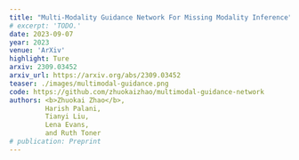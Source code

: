 ```yaml
---
title: "Multi-Modality Guidance Network For Missing Modality Inference"
# excerpt: 'TODO.'
date: 2023-09-07
year: 2023
venue: 'ArXiv'
highlight: Ture
arxiv: 2309.03452
arxiv_url: https://arxiv.org/abs/2309.03452
teaser: ./images/multimodal-guidance.png
code: https://github.com/zhuokaizhao/multimodal-guidance-network
authors: <b>Zhuokai Zhao</b>,
         Harish Palani,
         Tianyi Liu,
         Lena Evans,
         and Ruth Toner
# publication: Preprint
---
```

